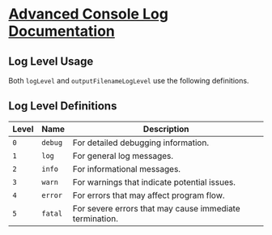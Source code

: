 # [Advanced Console Log Documentation](/docs/README.md)

## Log Level Usage

Both `logLevel` and `outputFilenameLogLevel` use the following definitions.

## Log Level Definitions

| **Level** | **Name** | **Description**                                         |
| --------- | -------- | ------------------------------------------------------- |
| `0`       | `debug`  | For detailed debugging information.                     |
| `1`       | `log`    | For general log messages.                               |
| `2`       | `info`   | For informational messages.                             |
| `3`       | `warn`   | For warnings that indicate potential issues.            |
| `4`       | `error`  | For errors that may affect program flow.                |
| `5`       | `fatal`  | For severe errors that may cause immediate termination. |
